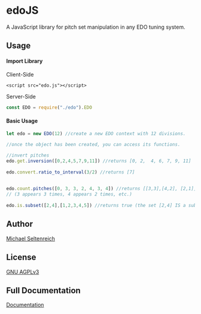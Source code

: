 # edoJS

A JavaScript library for pitch set manipulation in any EDO tuning system.

## Usage

#### Import Library
Client-Side
```xhtml
<script src="edo.js"></script>
```

Server-Side
```Javascript
const EDO = require("./edo").EDO
```

#### Basic Usage
```javascript
let edo = new EDO(12) //create a new EDO context with 12 divisions.
 
//once the object has been created, you can access its functions.

//invert pitches 
edo.get.inversion([0,2,4,5,7,9,11]) //returns [0, 2,  4, 6, 7, 9, 11] 
 
edo.convert.ratio_to_interval(3/2) //returns [7]
 
 
edo.count.pitches([0, 3, 3, 2, 4, 3, 4]) //returns [[3,3],[4,2], [2,1], [0,1]] 
// (3 appears 3 times, 4 appears 2 times, etc.)
 
edo.is.subset([2,4],[1,2,3,4,5]) //returns true (the set [2,4] IS a subset of [1,2,3,4,5])
```
## Author
[Michael Seltenreich](http://www.michaelselterneich.com) 

## License
[GNU AGPLv3](https://choosealicense.com/licenses/agpl-3.0/)

## Full Documentation
[Documentation](https://michaelsel.github.io/edoJS/)

